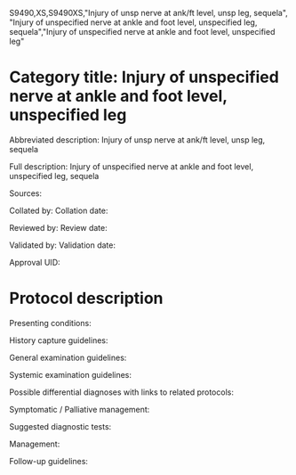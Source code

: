 S9490,XS,S9490XS,"Injury of unsp nerve at ank/ft level, unsp leg, sequela", "Injury of unspecified nerve at ankle and foot level, unspecified leg, sequela","Injury of unspecified nerve at ankle and foot level, unspecified leg"
# Category title: Injury of unspecified nerve at ankle and foot level, unspecified leg

Abbreviated description: Injury of unsp nerve at ank/ft level, unsp leg, sequela

Full description: Injury of unspecified nerve at ankle and foot level, unspecified leg, sequela

Sources:

Collated by:
Collation date:

Reviewed by:
Review date:

Validated by:
Validation date:

Approval UID:

# Protocol description

Presenting conditions:

History capture guidelines:

General examination guidelines:

Systemic examination guidelines:

Possible differential diagnoses with links to related protocols:

Symptomatic / Palliative management:

Suggested diagnostic tests:

Management:

Follow-up guidelines:
